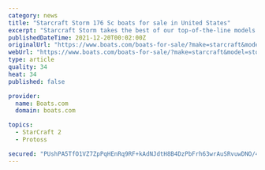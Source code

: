 ```yaml
---
category: news
title: "Starcraft Storm 176 Sc boats for sale in United States"
excerpt: "Starcraft Storm takes the best of our top-of-the-line models and packs it into a more compact footprint that's easy to trailer and even easier to afford."
publishedDateTime: 2021-12-20T00:02:00Z
originalUrl: "https://www.boats.com/boats-for-sale/?make=starcraft&model=storm-176-sc&country=united-states"
webUrl: "https://www.boats.com/boats-for-sale/?make=starcraft&model=storm-176-sc&country=united-states"
type: article
quality: 34
heat: 34
published: false

provider:
  name: Boats.com
  domain: boats.com

topics:
  - StarCraft 2
  - Protoss

secured: "PUshPA5TfO1VZ7ZpPqHEnRq9RF+kAdNJdtH8B4DzPbFrh63wrAuSRvuwDNO/4kara68qbFTR/WF1uVAh4wg8kTp7GCOkGxiQf08HITv9QfWL/cMpm9XjeA0zj8bcb7AYL+7IFWtV+iNAyKSY5QOeKmHxp2HdCABU7vl+lA1gvQsigcKMvMldFR1IIy1bzWnRlRHKSd5ABN62Ml1KuWq1G6b6F3irwKrVer6ZsVGsMOvMeKaOVx0BuKC8jgQKu2pUctnoD+fwIGSCrxbLGdT46L1983n1JTe9mZq8CjHjhgliQX2VgOLiZgQhz2woK76QX0xsys+xtKfF5igEeVqPfC3rX0y3kJmj6ktNgpl6mg0=;X8lczlhm+WM6zQfNKmGTFQ=="
---
```


